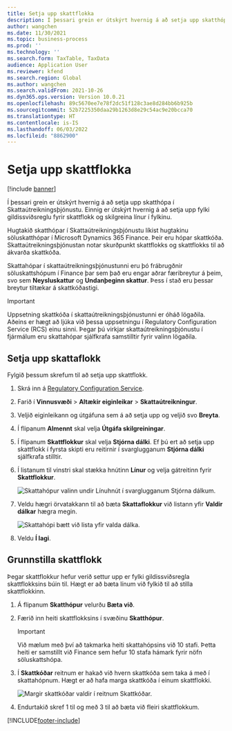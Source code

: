 ```yaml
---
title: Setja upp skattflokka
description: Í þessari grein er útskýrt hvernig á að setja upp skatthópa í Skattaútreikningsþjónustu.
author: wangchen
ms.date: 11/30/2021
ms.topic: business-process
ms.prod: ''
ms.technology: ''
ms.search.form: TaxTable, TaxData
audience: Application User
ms.reviewer: kfend
ms.search.region: Global
ms.author: wangchen
ms.search.validFrom: 2021-10-26
ms.dyn365.ops.version: Version 10.0.21
ms.openlocfilehash: 89c5670ee7e78f2dc51f128c3ae8d284bb6b925b
ms.sourcegitcommit: 52b7225350daa29b1263d8e29c54ac9e20bcca70
ms.translationtype: HT
ms.contentlocale: is-IS
ms.lasthandoff: 06/03/2022
ms.locfileid: "8862900"
---
```

# <a name="set-up-tax-groups"></a>Setja upp skattflokka

[!include [banner](../includes/banner.md)]

Í þessari grein er útskýrt hvernig á að setja upp skatthópa í Skattaútreikningsþjónustu. Einnig er útskýrt hvernig á að setja upp fylki gildissviðsreglu fyrir skattflokk og skilgreina línur í fylkinu.

Hugtakið skatthópar í Skattaútreikningsþjónustu líkist hugtakinu söluskatthópar í Microsoft Dynamics 365 Finance. Þeir eru hópar skattkóða. Skattaútreikningsþjónustan notar skurðpunkt skattflokks og skattflokks til að ákvarða skattkóða.

Skattahópar í skattaútreikningsþjónustunni eru þó frábrugðnir söluskattshópum í Finance þar sem það eru engar aðrar færibreytur á þeim, svo sem **Neysluskattur** og **Undanþeginn skattur**. Þess í stað eru þessar breytur tiltækar á skattkóðastigi.

> [!IMPORTANT]
> Uppsetning skattkóða í skattaútreikningsþjónustunni er óháð lögaðila. Aðeins er hægt að ljúka við þessa uppsetningu í Regulatory Configuration Service (RCS) einu sinni. Þegar þú virkjar skattaútreikningsþjónustu í fjármálum eru skattahópar sjálfkrafa samstilltir fyrir valinn lögaðila.

## <a name="set-up-a-tax-group"></a>Setja upp skattaflokk

Fylgið þessum skrefum til að setja upp skattflokk.

1. Skrá inn á [Regulatory Configuration Service](https://marketing.configure.global.dynamics.com/).
2. Farið í **Vinnusvæði** \> **Altækir eiginleikar** \> **Skattaútreikningur**.
3. Veljið eiginleikann og útgáfuna sem á að setja upp og veljið svo **Breyta**.
4. Í flipanum **Almennt** skal velja **Útgáfa skilgreiningar**.
5. Í flipanum **Skattflokkur** skal velja **Stjórna dálki**. Ef þú ert að setja upp skattflokk í fyrsta skipti eru reitirnir í svarglugganum **Stjórna dálki** sjálfkrafa stilltir.
6. Í listanum til vinstri skal stækka hnútinn **Línur** og velja gátreitinn fyrir **Skattflokkur**.

    ![Skattahópur valinn undir Línuhnút í svarglugganum Stjórna dálkum.](media/select-tax-group.png)

7. Veldu hægri örvatakkann til að bæta **Skattaflokkur** við listann yfir **Valdir dálkar** hægra megin.

    ![Skattahópi bætt við lista yfir valda dálka.](media/add-tax-group.png)

8. Veldu **Í lagi**.

## <a name="configure-a-tax-group"></a>Grunnstilla skattflokk

Þegar skattflokkur hefur verið settur upp er fylki gildissviðsregla skattflokksins búin til. Hægt er að bæta línum við fylkið til að stilla skattflokkinn.

1. Á flipanum **Skatthópur** velurðu **Bæta við**.
2. Færið inn heiti skattflokksins í svæðinu **Skatthópur**.

    > [!IMPORTANT]
    > Við mælum með því að takmarka heiti skattahópsins við 10 stafi. Þetta heiti er samstillt við Finance sem hefur 10 stafa hámark fyrir nöfn söluskattshópa.

3. Í **Skattkóðar** reitnum er hakað við hvern skattkóða sem taka á með í skattahópnum. Hægt er að hafa marga skattkóða í einum skattflokki.

    ![Margir skattkóðar valdir í reitnum Skattkóðar.](media/multiple-tax-codes-selection.png)

4. Endurtakið skref 1 til og með 3 til að bæta við fleiri skattflokkum.

[!INCLUDE[footer-include](../../includes/footer-banner.md)]
